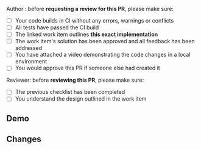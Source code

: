 Author : before **requesting a review for this PR**, please make sure:
- [ ] Your code builds in CI without any errors, warnings or conflicts
- [ ] All tests have passed the CI build
- [ ] The linked work item outlines **this exact implementation**
- [ ] The work item's solution has been approved and all feedback has been addressed
- [ ] You have attached a video demonstrating the code changes in a local environment
- [ ] You would approve this PR if someone else had created it

Reviewer: before **reviewing this PR**, please make sure:
- [ ] The previous checklist has been completed
- [ ] You understand the design outlined in the work item

## Demo

## Changes
